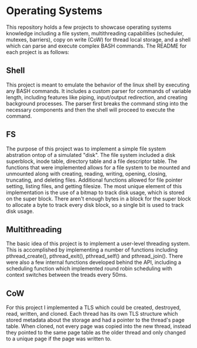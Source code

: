 # Operating Systems
This repository holds a few projects to showcase operating systems knowledge including a file system, multithreading capabilities (scheduler, mutexes, barriers), copy on write (CoW) for thread local storage, and a shell which can parse and execute complex BASH commands. The README for each project is as follows:

## Shell
This project is meant to emulate the behavior of the linux shell by executing any BASH commands. It includes a custom parser for commands of variable length, including features like piping, input/output redirection, and creating background processes. The parser first breaks the command sting into the necessary components and then the shell will proceed to execute the command.

## FS
The purpose of this project was to implement a simple file system abstration ontop of a simulated "disk". The file system included a disk superblock, inode table, directory table and a file descriptor table. The functions that were implemented allows for a file system to be mounted and unmounted along with creating, reading, writing, opening, closing, truncating, and deleting files. Additional functions allowed for file pointer setting, listing files, and getting filesize. The most unique element of this implementation is the use of a bitmap to track disk usage, which is stored on the super block. There aren't enough bytes in a block for the super block to allocate a byte to track every disk block, so a single bit is used to track disk usage.

## Multithreading
The basic idea of this project is to implement a user-level threading system. 
This is accomplished by implementing a number of functions including pthread_create(), pthread_exit(), pthread_self() and pthread_join(). There were also a few internal functions developed behind the API, including a scheduling function which implemented round robin scheduling with context switches between the treads every 50ms.

## CoW
For this project I implemented a TLS which could be created, destroyed, read, written, and cloned. Each thread has its own TLS structure which stored metadata about the storage and had a pointer to the thread's page table. When cloned, not every page was copied into the new thread, instead they pointed to the same page table as the older thread and only changed to a unique page if the page was written to.
